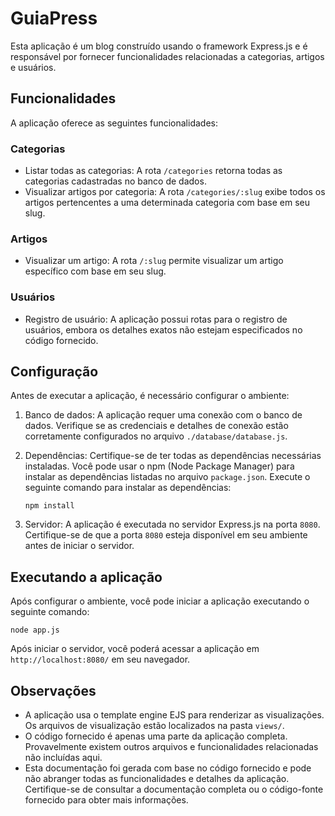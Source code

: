 # GuiaPress

Esta aplicação é um blog construído usando o framework Express.js e é responsável por fornecer funcionalidades relacionadas a categorias, artigos e usuários.

## Funcionalidades

A aplicação oferece as seguintes funcionalidades:

### Categorias

- Listar todas as categorias: A rota `/categories` retorna todas as categorias cadastradas no banco de dados.
- Visualizar artigos por categoria: A rota `/categories/:slug` exibe todos os artigos pertencentes a uma determinada categoria com base em seu slug.

### Artigos

- Visualizar um artigo: A rota `/:slug` permite visualizar um artigo específico com base em seu slug.

### Usuários

- Registro de usuário: A aplicação possui rotas para o registro de usuários, embora os detalhes exatos não estejam especificados no código fornecido.

## Configuração

Antes de executar a aplicação, é necessário configurar o ambiente:

1. Banco de dados: A aplicação requer uma conexão com o banco de dados. Verifique se as credenciais e detalhes de conexão estão corretamente configurados no arquivo `./database/database.js`.

2. Dependências: Certifique-se de ter todas as dependências necessárias instaladas. Você pode usar o npm (Node Package Manager) para instalar as dependências listadas no arquivo `package.json`. Execute o seguinte comando para instalar as dependências:
   ```
   npm install
   ```

3. Servidor: A aplicação é executada no servidor Express.js na porta `8080`. Certifique-se de que a porta `8080` esteja disponível em seu ambiente antes de iniciar o servidor.

## Executando a aplicação

Após configurar o ambiente, você pode iniciar a aplicação executando o seguinte comando:

```
node app.js
```

Após iniciar o servidor, você poderá acessar a aplicação em `http://localhost:8080/` em seu navegador.

## Observações

- A aplicação usa o template engine EJS para renderizar as visualizações. Os arquivos de visualização estão localizados na pasta `views/`.
- O código fornecido é apenas uma parte da aplicação completa. Provavelmente existem outros arquivos e funcionalidades relacionadas não incluídas aqui.
- Esta documentação foi gerada com base no código fornecido e pode não abranger todas as funcionalidades e detalhes da aplicação. Certifique-se de consultar a documentação completa ou o código-fonte fornecido para obter mais informações.
